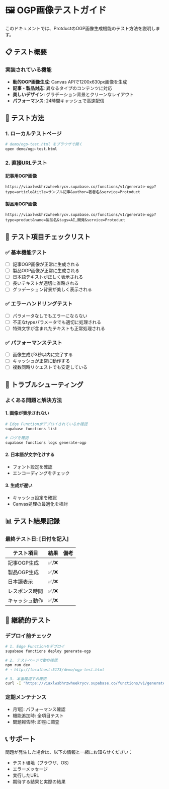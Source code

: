 # 🖼️ OGP画像テストガイド

このドキュメントでは、ProtductのOGP画像生成機能のテスト方法を説明します。

## 📋 テスト概要

### 実装されている機能
- **動的OGP画像生成**: Canvas APIで1200x630px画像を生成
- **記事・製品対応**: 異なるタイプのコンテンツに対応
- **美しいデザイン**: グラデーション背景とクリーンなレイアウト
- **パフォーマンス**: 24時間キャッシュで高速配信

## 🚀 テスト方法

### 1. ローカルテストページ
```bash
# demo/ogp-test.html をブラウザで開く
open demo/ogp-test.html
```

### 2. 直接URLテスト

#### 記事用OGP画像
```
https://viaxlwsbhrzwheekrycv.supabase.co/functions/v1/generate-ogp?type=article&title=サンプル記事&author=著者名&service=Protoduct
```

#### 製品用OGP画像
```
https://viaxlwsbhrzwheekrycv.supabase.co/functions/v1/generate-ogp?type=product&name=製品名&tags=AI,開発&service=Protoduct
```

## 🔧 テスト項目チェックリスト

### ✅ 基本機能テスト
- [ ] 記事OGP画像が正常に生成される
- [ ] 製品OGP画像が正常に生成される
- [ ] 日本語テキストが正しく表示される
- [ ] 長いテキストが適切に省略される
- [ ] グラデーション背景が美しく表示される

### ✅ エラーハンドリングテスト
- [ ] パラメータなしでもエラーにならない
- [ ] 不正なtypeパラメータでも適切に処理される
- [ ] 特殊文字が含まれたテキストも正常処理される

### ✅ パフォーマンステスト
- [ ] 画像生成が3秒以内に完了する
- [ ] キャッシュが正常に動作する
- [ ] 複数同時リクエストでも安定している

## 🐛 トラブルシューティング

### よくある問題と解決方法

#### 1. 画像が表示されない
```bash
# Edge Functionがデプロイされているか確認
supabase functions list

# ログを確認
supabase functions logs generate-ogp
```

#### 2. 日本語が文字化けする
- フォント設定を確認
- エンコーディングをチェック

#### 3. 生成が遅い
- キャッシュ設定を確認
- Canvas処理の最適化を検討

## 📊 テスト結果記録

### 最終テスト日: [日付を記入]

| テスト項目 | 結果 | 備考 |
|-----------|------|------|
| 記事OGP生成 | ✅/❌ | |
| 製品OGP生成 | ✅/❌ | |
| 日本語表示 | ✅/❌ | |
| レスポンス時間 | ✅/❌ | |
| キャッシュ動作 | ✅/❌ | |

## 🔄 継続的テスト

### デプロイ前チェック
```bash
# 1. Edge Functionをデプロイ
supabase functions deploy generate-ogp

# 2. テストページで動作確認
npm run dev
# → http://localhost:5173/demo/ogp-test.html

# 3. 本番環境での確認
curl -I "https://viaxlwsbhrzwheekrycv.supabase.co/functions/v1/generate-ogp?type=article&title=テスト"
```

### 定期メンテナンス
- 月1回: パフォーマンス確認
- 機能追加時: 全項目テスト
- 問題報告時: 即座に調査

## 📞 サポート

問題が発生した場合は、以下の情報と一緒にお知らせください：
- テスト環境（ブラウザ、OS）
- エラーメッセージ
- 実行したURL
- 期待する結果と実際の結果 